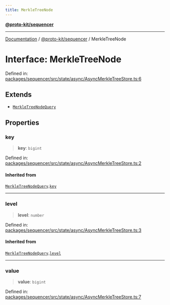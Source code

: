 ```yaml
---
title: MerkleTreeNode
---
```


[**@proto-kit/sequencer**](../README.md)

***

[Documentation](../../../README.md) / [@proto-kit/sequencer](../README.md) / MerkleTreeNode

# Interface: MerkleTreeNode

Defined in: [packages/sequencer/src/state/async/AsyncMerkleTreeStore.ts:6](https://github.com/proto-kit/framework/blob/b953c754e500c62f01fbbd6d09adfb2f5577269d/packages/sequencer/src/state/async/AsyncMerkleTreeStore.ts#L6)

## Extends

- [`MerkleTreeNodeQuery`](MerkleTreeNodeQuery.md)

## Properties

### key

> **key**: `bigint`

Defined in: [packages/sequencer/src/state/async/AsyncMerkleTreeStore.ts:2](https://github.com/proto-kit/framework/blob/b953c754e500c62f01fbbd6d09adfb2f5577269d/packages/sequencer/src/state/async/AsyncMerkleTreeStore.ts#L2)

#### Inherited from

[`MerkleTreeNodeQuery`](MerkleTreeNodeQuery.md).[`key`](MerkleTreeNodeQuery.md#key)

***

### level

> **level**: `number`

Defined in: [packages/sequencer/src/state/async/AsyncMerkleTreeStore.ts:3](https://github.com/proto-kit/framework/blob/b953c754e500c62f01fbbd6d09adfb2f5577269d/packages/sequencer/src/state/async/AsyncMerkleTreeStore.ts#L3)

#### Inherited from

[`MerkleTreeNodeQuery`](MerkleTreeNodeQuery.md).[`level`](MerkleTreeNodeQuery.md#level)

***

### value

> **value**: `bigint`

Defined in: [packages/sequencer/src/state/async/AsyncMerkleTreeStore.ts:7](https://github.com/proto-kit/framework/blob/b953c754e500c62f01fbbd6d09adfb2f5577269d/packages/sequencer/src/state/async/AsyncMerkleTreeStore.ts#L7)
